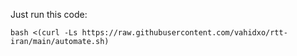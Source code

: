 Just run this code:
```
bash <(curl -Ls https://raw.githubusercontent.com/vahidxo/rtt-iran/main/automate.sh)
